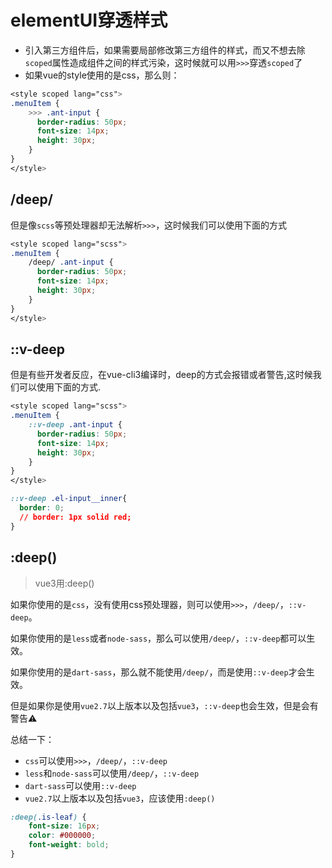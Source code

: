 # elementUI穿透样式

- 引入第三方组件后，如果需要局部修改第三方组件的样式，而又不想去除`scoped`属性造成组件之间的样式污染，这时候就可以用`>>>`穿透`scoped`了
- 如果vue的style使用的是css，那么则：

```css
<style scoped lang="css">
.menuItem {
	>>> .ant-input {
      border-radius: 50px;
      font-size: 14px;
      height: 30px;
    }
}
</style>

```

## /deep/

但是像`scss`等预处理器却无法解析`>>>`，这时候我们可以使用下面的方式

```css
<style scoped lang="scss">
.menuItem {
	/deep/ .ant-input {
      border-radius: 50px;
      font-size: 14px;
      height: 30px;
    }
}
</style>

```

## ::v-deep

但是有些开发者反应，在vue-cli3编译时，deep的方式会报错或者警告,这时候我们可以使用下面的方式.

```css
<style scoped lang="scss">
.menuItem {
	::v-deep .ant-input {
      border-radius: 50px;
      font-size: 14px;
      height: 30px;
    }
}
</style>

```

```css
::v-deep .el-input__inner{
  border: 0;
  // border: 1px solid red;
}
```

## :deep()

> vue3用:deep()

如果你使用的是`css`，没有使用css预处理器，则可以使用`>>>`，`/deep/`，`::v-deep`。

如果你使用的是`less`或者`node-sass`，那么可以使用`/deep/`，`::v-deep`都可以生效。

如果你使用的是`dart-sass`，那么就不能使用`/deep/`，而是使用`::v-deep`才会生效。

但是如果你是使用`vue2.7`以上版本以及包括`vue3`，`::v-deep`也会生效，但是会有警告⚠️

总结一下：

- `css`可以使用`>>>`，`/deep/`，`::v-deep`
- `less`和`node-sass`可以使用`/deep/`，`::v-deep`
- `dart-sass`可以使用`::v-deep`
- `vue2.7`以上版本以及包括`vue3`，应该使用`:deep()`

```css
:deep(.is-leaf) {
    font-size: 16px;
    color: #000000;
    font-weight: bold;
}
```



